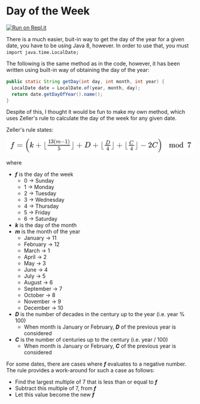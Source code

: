 # Day of the Week

[![Run on Repl.it](https://repl.it/badge/github/hamza-mughees/Day-of-the-Week)](https://repl.it/github/hamza-mughees/Day-of-the-Week)

There is a much easier, buit-in way to get the day of the year for a given date, you have to be using Java 8, however. In order to use that, you must ```import java.time.LocalDate;```

The following is the same method as in the code, however, it has been written using built-in way of obtaining the day of the year:

```java
public static String getDay(int day, int month, int year) {
  LocalDate date = LocalDate.of(year, month, day);
  return date.getDayOfYear().name();
}
```

Despite of this, I thought it would be fun to make my own method, which uses Zeller's rule to calculate the day of the week for any given date.

Zeller's rule states:

<img src="https://github.com/hamza-mughees/Day-of-the-Week/blob/master/formula.png" width="600">

where
* ***f*** is the day of the week
  * 0 → Sunday
  * 1 → Monday
  * 2 → Tuesday
  * 3 → Wednesday
  * 4 → Thursday
  * 5 → Friday
  * 6 → Saturday
* ***k*** is the day of the month
* ***m*** is the month of the year
  * January → 11
  * February → 12
  * March → 1
  * April → 2
  * May → 3
  * June → 4
  * July → 5
  * August → 6
  * September → 7
  * October → 8
  * November → 9
  * December → 10
* ***D*** is the number of decades in the century up to the year (i.e. year % 100)
  * When month is January or February, ***D*** of the previous year is considered
* ***C*** is the number of centuries up to the century (i.e. year / 100)
  * When month is January or February, ***C*** of the previous year is considered

For some dates, there are cases where ***f*** evaluates to a negative number. The rule provides a work-around for such a case as follows:

- Find the largest multiple of 7 that is less than or equal to ***f***
- Subtract this multiple of 7, from ***f***
- Let this value become the new ***f***
